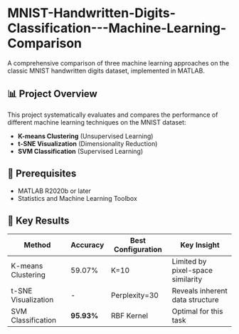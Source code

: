 # MNIST-Handwritten-Digits-Classification---Machine-Learning-Comparison

A comprehensive comparison of three machine learning approaches on the classic MNIST handwritten digits dataset, implemented in MATLAB.

## 📊 Project Overview

This project systematically evaluates and compares the performance of different machine learning techniques on the MNIST dataset:

- **K-means Clustering** (Unsupervised Learning)
- **t-SNE Visualization** (Dimensionality Reduction)  
- **SVM Classification** (Supervised Learning)

## 🚀 Prerequisites
- MATLAB R2020b or later
- Statistics and Machine Learning Toolbox

## 🎯 Key Results

| Method | Accuracy | Best Configuration | Key Insight |
|--------|----------|-------------------|-------------|
| K-means Clustering | 59.07% | K=10 | Limited by pixel-space similarity |
| t-SNE Visualization | - | Perplexity=30 | Reveals inherent data structure |
| SVM Classification | **95.93%** | RBF Kernel | Optimal for this task |
